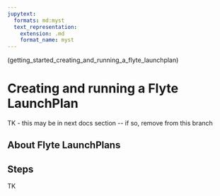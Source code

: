 ```yaml
---
jupytext:
  formats: md:myst
  text_representation:
    extension: .md
    format_name: myst
---
```


(getting_started_creating_and_running_a_flyte_launchplan)
# Creating and running a Flyte LaunchPlan

TK - this may be in next docs section -- if so, remove from this branch

## About Flyte LaunchPlans

## Steps

TK
